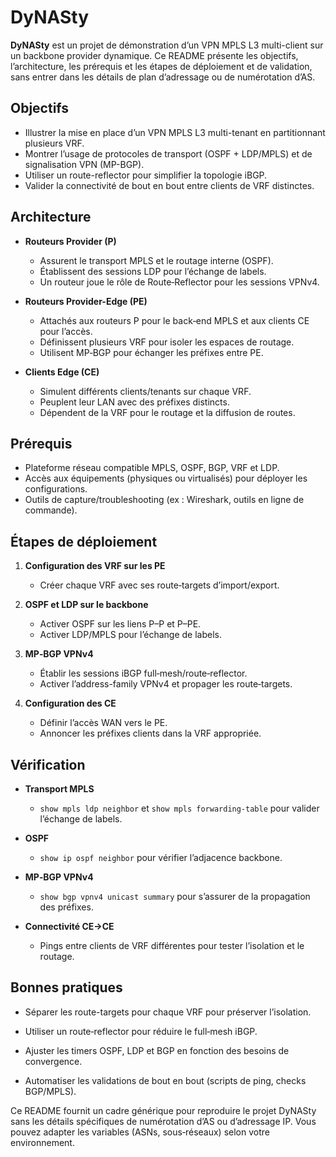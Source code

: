 # DyNASty

**DyNASty** est un projet de démonstration d’un VPN MPLS L3 multi-client sur un backbone provider dynamique. Ce README présente les objectifs, l’architecture, les prérequis et les étapes de déploiement et de validation, sans entrer dans les détails de plan d’adressage ou de numérotation d’AS.

## Objectifs

* Illustrer la mise en place d’un VPN MPLS L3 multi-tenant en partitionnant plusieurs VRF.
* Montrer l’usage de protocoles de transport (OSPF + LDP/MPLS) et de signalisation VPN (MP-BGP).
* Utiliser un route-reflector pour simplifier la topologie iBGP.
* Valider la connectivité de bout en bout entre clients de VRF distinctes.

## Architecture

* **Routeurs Provider (P)**

  * Assurent le transport MPLS et le routage interne (OSPF).
  * Établissent des sessions LDP pour l’échange de labels.
  * Un routeur joue le rôle de Route‑Reflector pour les sessions VPNv4.

* **Routeurs Provider-Edge (PE)**

  * Attachés aux routeurs P pour le back‑end MPLS et aux clients CE pour l’accès.
  * Définissent plusieurs VRF pour isoler les espaces de routage.
  * Utilisent MP‑BGP pour échanger les préfixes entre PE.

* **Clients Edge (CE)**

  * Simulent différents clients/tenants sur chaque VRF.
  * Peuplent leur LAN avec des préfixes distincts.
  * Dépendent de la VRF pour le routage et la diffusion de routes.

## Prérequis

* Plateforme réseau compatible MPLS, OSPF, BGP, VRF et LDP.
* Accès aux équipements (physiques ou virtualisés) pour déployer les configurations.
* Outils de capture/troubleshooting (ex : Wireshark, outils en ligne de commande).

## Étapes de déploiement

1. **Configuration des VRF sur les PE**

   * Créer chaque VRF avec ses route‑targets d’import/export.
2. **OSPF et LDP sur le backbone**

   * Activer OSPF sur les liens P–P et P–PE.
   * Activer LDP/MPLS pour l’échange de labels.
3. **MP‑BGP VPNv4**

   * Établir les sessions iBGP full‑mesh/route‑reflector.
   * Activer l’address-family VPNv4 et propager les route‑targets.
4. **Configuration des CE**

   * Définir l’accès WAN vers le PE.
   * Annoncer les préfixes clients dans la VRF appropriée.

## Vérification

* **Transport MPLS**

  * `show mpls ldp neighbor` et `show mpls forwarding-table` pour valider l’échange de labels.
* **OSPF**

  * `show ip ospf neighbor` pour vérifier l’adjacence backbone.
* **MP‑BGP VPNv4**

  * `show bgp vpnv4 unicast summary` pour s’assurer de la propagation des préfixes.
* **Connectivité CE→CE**

  * Pings entre clients de VRF différentes pour tester l’isolation et le routage.

## Bonnes pratiques

* Séparer les route-targets pour chaque VRF pour préserver l’isolation.

* Utiliser un route‑reflector pour réduire le full‑mesh iBGP.

* Ajuster les timers OSPF, LDP et BGP en fonction des besoins de convergence.

* Automatiser les validations de bout en bout (scripts de ping, checks BGP/MPLS).

Ce README fournit un cadre générique pour reproduire le projet DyNASty sans les détails spécifiques de numérotation d’AS ou d’adressage IP. Vous pouvez adapter les variables (ASNs, sous‑réseaux) selon votre environnement.
